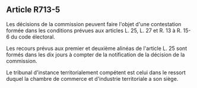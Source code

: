 Article R713-5
----
Les décisions de la commission peuvent faire l'objet d'une contestation formée
dans les conditions prévues aux articles L. 25, L. 27 et R. 13 à R. 15-6 du code
électoral.

Les recours prévus aux premier et deuxième alinéas de l'article L. 25 sont
formés dans les dix jours à compter de la notification de la décision de la
commission.

Le tribunal d'instance territorialement compétent est celui dans le ressort
duquel la chambre de commerce et d'industrie territoriale a son siège.
